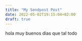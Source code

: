 ```yaml
---
title: "My Sendpost Post"
date: 2022-05-02T19:15:04+02:00
draft: true
---
```


hola muy buenos dias que tal todo
